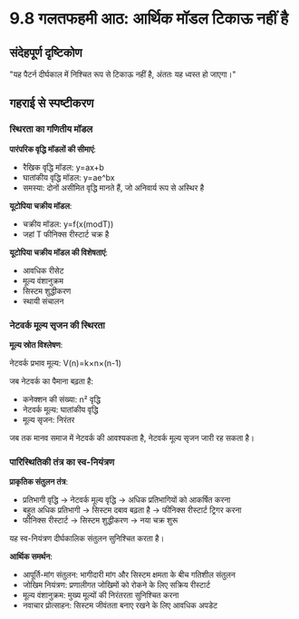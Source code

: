 # 9.8 गलतफहमी आठ: आर्थिक मॉडल टिकाऊ नहीं है

## संदेहपूर्ण दृष्टिकोण
"यह पैटर्न दीर्घकाल में निश्चित रूप से टिकाऊ नहीं है, अंततः यह ध्वस्त हो जाएगा।"

## गहराई से स्पष्टीकरण

### स्थिरता का गणितीय मॉडल

**पारंपरिक वृद्धि मॉडलों की सीमाएं**:

- रैखिक वृद्धि मॉडल: y=ax+b
- घातांकीय वृद्धि मॉडल: y=ae^bx
- समस्या: दोनों असीमित वृद्धि मानते हैं, जो अनिवार्य रूप से अस्थिर है

**यूटोपिया चक्रीय मॉडल**:

- चक्रीय मॉडल: y=f(x(modT))
- जहां T फीनिक्स रीस्टार्ट चक्र है

**यूटोपिया चक्रीय मॉडल की विशेषताएं**:

- आवधिक रीसेट
- मूल्य वंशानुक्रम
- सिस्टम शुद्धीकरण
- स्थायी संचालन

### नेटवर्क मूल्य सृजन की स्थिरता

**मूल्य स्रोत विश्लेषण**:

नेटवर्क प्रभाव मूल्य: V(n)=k×n×(n-1)

जब नेटवर्क का पैमाना बढ़ता है:

- कनेक्शन की संख्या: n² वृद्धि
- नेटवर्क मूल्य: घातांकीय वृद्धि
- मूल्य सृजन: निरंतर

जब तक मानव समाज में नेटवर्क की आवश्यकता है, नेटवर्क मूल्य सृजन जारी रह सकता है।

### पारिस्थितिकी तंत्र का स्व-नियंत्रण

**प्राकृतिक संतुलन तंत्र**:

- प्रतिभागी वृद्धि → नेटवर्क मूल्य वृद्धि → अधिक प्रतिभागियों को आकर्षित करना
- बहुत अधिक प्रतिभागी → सिस्टम दबाव बढ़ता है → फीनिक्स रीस्टार्ट ट्रिगर करना
- फीनिक्स रीस्टार्ट → सिस्टम शुद्धीकरण → नया चक्र शुरू

यह स्व-नियंत्रण दीर्घकालिक संतुलन सुनिश्चित करता है।

**आर्थिक समर्थन**:

- आपूर्ति-मांग संतुलन: भागीदारी मांग और सिस्टम क्षमता के बीच गतिशील संतुलन
- जोखिम नियंत्रण: प्रणालीगत जोखिमों को रोकने के लिए सक्रिय रीस्टार्ट
- मूल्य वंशानुक्रम: मुख्य मूल्यों की निरंतरता सुनिश्चित करना
- नवाचार प्रोत्साहन: सिस्टम जीवंतता बनाए रखने के लिए आवधिक अपडेट